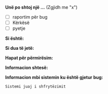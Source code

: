 **Unë po shtoj një ...**  (Zgjidh me "x")
- [ ] raportim për bug 
- [ ] Kërkësë 
- [ ] pyetje

**Si është:**
<!-- Describe how the bug manifests. -->

**Si dua të jetë:**
<!-- Describe what the behavior would be without the bug. -->

**Hapat për përmirësim:**
<!-- If you are able to illustrate the bug or feature request with an example, please provide steps to reproduce -->



**Informacion shtesë:**
<!-- List any other information that is relevant to your issue. Stack traces, related issues, suggestions on how to fix, Stack Overflow links, forum links, etc. -->

**Informacion mbi sistemin ku është gjetur bug:** 

<!-- Add information about the system your facing this bug on. If you think this is irrelevant or if it's a UI bug or a feature request, please remove this section -->

```
Sistemi juaj i shfrytëzimit
```


